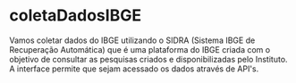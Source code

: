 # coletaDadosIBGE
Vamos coletar dados do IBGE utilizando o SIDRA (Sistema IBGE de Recuperação Automática) que é uma plataforma do IBGE criada com o objetivo de consultar as pesquisas criados e disponibilizadas pelo Instituto. A interface permite que sejam acessado os dados através de API's.
